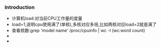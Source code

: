 ###  Introduction
- 计算机load:对当前CPU工作量的度量
- load=1,说明cpu使用满了(单核),多核对应多倍,比如两核对应load=2就是满了
- 查看核数:grep 'model name' /proc/cpuinfo | wc -l  (wc:word count)
-
- 

